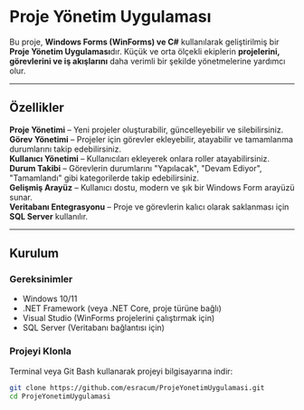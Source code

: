 # Proje Yönetim Uygulaması  

Bu proje, **Windows Forms (WinForms) ve C#** kullanılarak geliştirilmiş bir **Proje Yönetim Uygulaması**dır. Küçük ve orta ölçekli ekiplerin **projelerini, görevlerini ve iş akışlarını** daha verimli bir şekilde yönetmelerine yardımcı olur.  

---

## Özellikler  

**Proje Yönetimi** – Yeni projeler oluşturabilir, güncelleyebilir ve silebilirsiniz.  
**Görev Yönetimi** – Projeler için görevler ekleyebilir, atayabilir ve tamamlanma durumlarını takip edebilirsiniz.  
**Kullanıcı Yönetimi** – Kullanıcıları ekleyerek onlara roller atayabilirsiniz.  
**Durum Takibi** – Görevlerin durumlarını "Yapılacak", "Devam Ediyor", "Tamamlandı" gibi kategorilerde takip edebilirsiniz.  
**Gelişmiş Arayüz** – Kullanıcı dostu, modern ve şık bir Windows Form arayüzü sunar.  
**Veritabanı Entegrasyonu** – Proje ve görevlerin kalıcı olarak saklanması için **SQL Server** kullanılır.  

---

## Kurulum  

### **Gereksinimler**  
- Windows 10/11  
- .NET Framework (veya .NET Core, proje türüne bağlı)  
- Visual Studio (WinForms projelerini çalıştırmak için)  
- SQL Server (Veritabanı bağlantısı için)  

###  **Projeyi Klonla**  
Terminal veya Git Bash kullanarak projeyi bilgisayarına indir:  

```bash
git clone https://github.com/esracum/ProjeYonetimUygulamasi.git
cd ProjeYonetimUygulamasi
